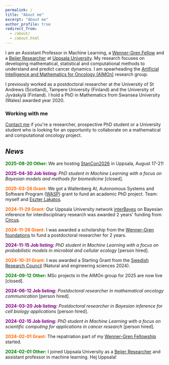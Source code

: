 ```yaml
---
permalink: /
title: "About me"
excerpt: "About me"
author_profile: true
redirect_from: 
  - /about/
  - /about.html
---
```


<p>
I am an Assistant Professor in Machine Learning, a 
<a href="https://www.swgc.org/">Wenner-Gren Fellow</a> and a  
<a href="https://beijerstiftelsen.se/en/partners/the-beijer-laboratory-ai-research">Beijer Researcher</a> at 
<a href="https://www.uu.se/en">Uppsala University</a>. 
My research focuses on developing mathematical, statistical and computational methods to understand and predict cancer dynamics. 
I am spearheading the 
<a href="https://sarahamis.github.io/group/">Artificial Intelligence and Mathematics for Oncology (AIMOn)</a> 
research group. 
</p>

<p>
I previously worked as a postdoctoral researcher at the University of St Andrews (Scotland), Tampere University (Finland) and the University of Jyväskylä (Finland). I hold a PhD in Mathematics from Swansea University (Wales) awarded year 2020.
</p>

### Working with me

<a href="https://sarahamis.github.io/contact/">Contact me</a> 
if you're a researcher, prospective PhD student or a University student who is looking for an opportunity to collaborate on a mathematical and computational oncology project. 

## *News*
<p>
<span style="color: #008000;"><b>2025-08-20 Other:</b></span> We are hosting <a href="https://www.stancon2026.org">StanCon2026</a> in Uppsala, August 17-21!
</p>

<p>
<span style="color: #800080;"><b>2025-04-30 Job listing: </b></span>  <i>PhD student in Machine Learning with a focus on Bayesian models and methods for biomedicine</i> 
[closed].
</p>

<p>
<span style="color: #ff6600;"><b>2025-03-26 Grant:</b></span>  We got a Wallenberg AI, Autonomous Systems and Software Program (<a href="https://wasp-sweden.org/">WASP</a>) grant to fund an academic PhD project. Team: myself and <a href="https://research.chalmers.se/en/person/eszterl">Eszter Lakatos</a>. 
</p>

<p>
<span style="color: #ff6600;"><b>2024-11-29 Grant:</b></span>  Our Uppsala University network <a href="https://interbayes.github.io/">interBayes</a> on Bayesian inference for interdisciplinary research was awarded 2 years' funding from <a href="https://www.uu.se/centrum/circus">Circus</a>.
</p>

<p>
<span style="color: #ff6600;"><b>2024-11-26 Grant:</b></span>  I was awarded a scholarship from the <a href="https://www.swgc.org/">Wenner-Gren foundations</a> to fund a postdoctoral researcher for 2 years. 
</p>
  
<p>
<span style="color: #800080;"><b>2024-11-15 Job listing: </b></span> <i>PhD student in Machine Learning with a focus on probabilistic models in microbial and cellular ecology</i> [person hired].
</p>

<p>
<span style="color: #ff6600;"><b>2024-10-31 Grant:</b></span> I was awarded a Starting Grant from the <a href="https://www.vr.se/english.html">Swedish Research Council</a> (Natural and engineering sciences 2024). 
</p>

<p>
<span style="color: #008000;"><b>2024-09-12 Other:</b></span> MSc projects in the AIMOn group for 2025 are now live [closed].
</p>

<p>
<span style="color: #800080;"><b>2024-06-12 Job listing:</b></span> <i>Postdoctoral researcher in mathematical oncology communication</i>  [person hired].
</p>

<p>
<span style="color: #800080;"><b>2024-03-20 Job listing:</b></span> <i>Postdoctoral researcher in Bayesian inference for cell biology applications</i>  [person hired].
</p>

<p>
<span style="color: #800080"><b>2024-02-15 Job listing:</b></span> <i>PhD student in Machine Learning with a focus on scientific computing for applications in cancer research</i>  [person hired].
</p>

<p>
<span style="color: #ff6600;"><b>2024-02-01 Grant:</b></span> The repatriation part of my <a href="https://www.swgc.org/">Wenner-Gren Fellowship</a> started. 
</p>

<p>
<span style="color: #008000;"><b>2024-02-01 Other:</b></span> I joined Uppsala University as a <a href="https://www.beijerstiftelsen.se/en/partners/the-beijer-laboratory-researchers">Beijer Researcher</a> and assistant professor in machine learning. Hej Uppsala!
</p>



 
